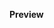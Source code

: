 **Preview**
    <img src="
https://github.com/rafidefrana/learn-tw-pt-3/assets/133342959/1809de8d-282e-4dab-9a91-6454228313dd.mp4" alt="">
